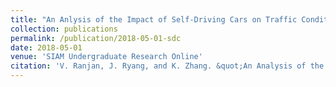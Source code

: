 ```yaml
---
title: "An Anlysis of the Impact of Self-Driving Cars on Traffic Conditions"
collection: publications
permalink: /publication/2018-05-01-sdc
date: 2018-05-01
venue: 'SIAM Undergraduate Research Online'
citation: 'V. Ranjan, J. Ryang, and K. Zhang. &quot;An Analysis of the Impact of Self-Driving Cars on Traffic Conditions.&quot; <i>SIAM Undergraduate Research Online</i>, 11 (2018). doi:10.1137/17S015768'
---
```

